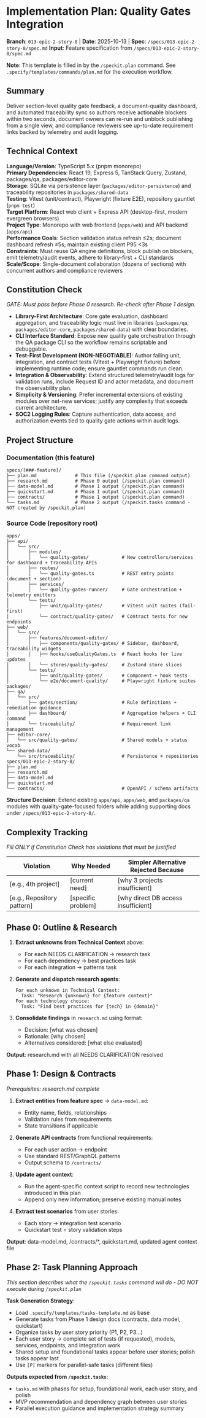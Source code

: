 # Implementation Plan: Quality Gates Integration

**Branch**: `013-epic-2-story-8` | **Date**: 2025-10-13 | **Spec**:
`/specs/013-epic-2-story-8/spec.md` **Input**: Feature specification from
`/specs/013-epic-2-story-8/spec.md`

**Note**: This template is filled in by the `/speckit.plan` command. See
`.specify/templates/commands/plan.md` for the execution workflow.

## Summary

Deliver section-level quality gate feedback, a document-quality dashboard, and
automated traceability sync so authors receive actionable blockers within two
seconds, document owners can re-run and unblock publishing from a single view,
and compliance reviewers see up-to-date requirement links backed by telemetry
and audit logging.

## Technical Context

**Language/Version**: TypeScript 5.x (pnpm monorepo)  
**Primary Dependencies**: React 19, Express 5, TanStack Query, Zustand,
packages/qa, packages/editor-core  
**Storage**: SQLite via persistence layer (`packages/editor-persistence`) and
traceability repositories in `packages/shared-data`  
**Testing**: Vitest (unit/contract), Playwright (fixture E2E), repository
gauntlet (`pnpm test`)  
**Target Platform**: React web client + Express API (desktop-first, modern
evergreen browsers)  
**Project Type**: Monorepo with web frontend (`apps/web`) and API backend
(`apps/api`)  
**Performance Goals**: Section validation status refresh ≤2s; document dashboard
refresh ≤5s; maintain existing client P95 <3s  
**Constraints**: Must reuse QA engine definitions, block publish on blockers,
emit telemetry/audit events, adhere to library-first + CLI standards  
**Scale/Scope**: Single-document collaboration (dozens of sections) with
concurrent authors and compliance reviewers

## Constitution Check

_GATE: Must pass before Phase 0 research. Re-check after Phase 1 design._

- **Library-First Architecture**: Core gate evaluation, dashboard aggregation,
  and traceability logic must live in libraries (`packages/qa`,
  `packages/editor-core`, `packages/shared-data`) with clear boundaries.
- **CLI Interface Standard**: Expose new quality gate orchestration through the
  QA package CLI so the workflow remains scriptable and debuggable.
- **Test-First Development (NON-NEGOTIABLE)**: Author failing unit, integration,
  and contract tests (Vitest + Playwright fixture) before implementing runtime
  code; ensure gauntlet commands run clean.
- **Integration & Observability**: Extend structured telemetry/audit logs for
  validation runs, include Request ID and actor metadata, and document the
  observability plan.
- **Simplicity & Versioning**: Prefer incremental extensions of existing modules
  over net-new services; justify any complexity that exceeds current
  architecture.
- **SOC2 Logging Rules**: Capture authentication, data access, and authorization
  events tied to quality gate actions within audit logs.

## Project Structure

### Documentation (this feature)

```
specs/[###-feature]/
├── plan.md              # This file (/speckit.plan command output)
├── research.md          # Phase 0 output (/speckit.plan command)
├── data-model.md        # Phase 1 output (/speckit.plan command)
├── quickstart.md        # Phase 1 output (/speckit.plan command)
├── contracts/           # Phase 1 output (/speckit.plan command)
└── tasks.md             # Phase 2 output (/speckit.tasks command - NOT created by /speckit.plan)
```

### Source Code (repository root)

<!--
  ACTION REQUIRED: Replace the placeholder tree below with the concrete layout
  for this feature. Delete unused options and expand the chosen structure with
  real paths (e.g., apps/admin, packages/something). The delivered plan must
  not include Option labels.
-->

```
apps/
├── api/
│   └── src/
│       ├── modules/
│       │   └── quality-gates/            # New controllers/services for dashboard + traceability APIs
│       ├── routes/
│       │   └── quality-gates.ts          # REST entry points (document + section)
│       ├── services/
│       │   └── quality-gates-runner/     # Gate orchestration + telemetry emitters
│       └── tests/
│           ├── unit/quality-gates/       # Vitest unit suites (fail-first)
│           └── contract/quality-gates/   # Contract tests for new endpoints
├── web/
│   └── src/
│       ├── features/document-editor/
│       │   ├── components/quality-gates/ # Sidebar, dashboard, traceability widgets
│       │   ├── hooks/useQualityGates.ts  # React hooks for live updates
│       │   └── stores/quality-gates/     # Zustand store slices
│       └── tests/
│           ├── unit/quality-gates/       # Component + hook tests
│           └── e2e/document-quality/     # Playwright fixture suites
packages/
├── qa/
│   └── src/
│       ├── gates/section/                # Rule definitions + remediation guidance
│       ├── dashboard/                    # Aggregation helpers + CLI command
│       └── traceability/                 # Requirement link management
├── editor-core/
│   └── src/quality-gates/                # Shared models + status vocab
└── shared-data/
    └── src/traceability/                 # Persistence + repositories
specs/013-epic-2-story-8/
├── plan.md
├── research.md
├── data-model.md
├── quickstart.md
└── contracts/                            # OpenAPI / schema artifacts
```

**Structure Decision**: Extend existing `apps/api`, `apps/web`, and
`packages/qa` modules with quality-gate-focused folders while adding supporting
docs under `/specs/013-epic-2-story-8/`.

## Complexity Tracking

_Fill ONLY if Constitution Check has violations that must be justified_

| Violation                  | Why Needed         | Simpler Alternative Rejected Because |
| -------------------------- | ------------------ | ------------------------------------ |
| [e.g., 4th project]        | [current need]     | [why 3 projects insufficient]        |
| [e.g., Repository pattern] | [specific problem] | [why direct DB access insufficient]  |

## Phase 0: Outline & Research

1. **Extract unknowns from Technical Context** above:
   - For each NEEDS CLARIFICATION → research task
   - For each dependency → best practices task
   - For each integration → patterns task

2. **Generate and dispatch research agents**:

   ```
   For each unknown in Technical Context:
     Task: "Research {unknown} for {feature context}"
   For each technology choice:
     Task: "Find best practices for {tech} in {domain}"
   ```

3. **Consolidate findings** in `research.md` using format:
   - Decision: [what was chosen]
   - Rationale: [why chosen]
   - Alternatives considered: [what else evaluated]

**Output**: research.md with all NEEDS CLARIFICATION resolved

## Phase 1: Design & Contracts

_Prerequisites: research.md complete_

1. **Extract entities from feature spec** → `data-model.md`:
   - Entity name, fields, relationships
   - Validation rules from requirements
   - State transitions if applicable

2. **Generate API contracts** from functional requirements:
   - For each user action → endpoint
   - Use standard REST/GraphQL patterns
   - Output schema to `/contracts/`

3. **Update agent context**:
   - Run the agent-specific context script to record new technologies introduced
     in this plan
   - Append only new information; preserve existing manual notes

4. **Extract test scenarios** from user stories:
   - Each story → integration test scenario
   - Quickstart test = story validation steps

**Output**: data-model.md, /contracts/\*, quickstart.md, updated agent context
file

## Phase 2: Task Planning Approach

_This section describes what the `/speckit.tasks` command will do - DO NOT
execute during `/speckit.plan`_

**Task Generation Strategy**:

- Load `.specify/templates/tasks-template.md` as base
- Generate tasks from Phase 1 design docs (contracts, data model, quickstart)
- Organize tasks by user story priority (P1, P2, P3...)
- Each user story → complete set of tests (if requested), models, services,
  endpoints, and integration work
- Shared setup and foundational tasks appear before user stories; polish tasks
  appear last
- Use `[P]` markers for parallel-safe tasks (different files)

**Outputs expected from `/speckit.tasks`**:

- `tasks.md` with phases for setup, foundational work, each user story, and
  polish
- MVP recommendation and dependency graph between user stories
- Parallel execution guidance and implementation strategy summary
